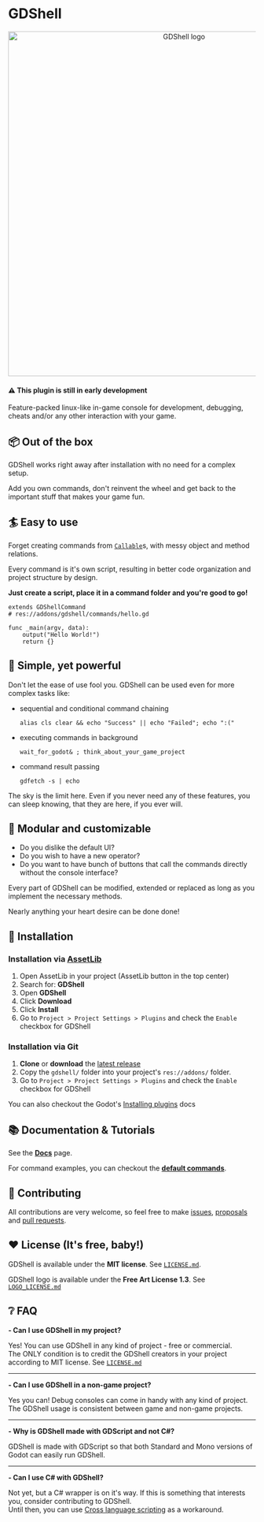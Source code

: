 # GDShell

<p align="center">
  <a href="https://github.com/Kubulambula/Godot-GDShell">
    <img src="https://github.com/Kubulambula/Godot-GDShell/blob/main/addons/gdshell/docs/assets/logo_text.png" width="700" alt="GDShell logo">
  </a>
</p>


#### ⚠️ This plugin is still in early development


Feature-packed linux-like in-game console for development, debugging, cheats and/or any other interaction with your game.


## 📦 Out of the box
GDShell works right away after installation with no need for a complex setup.

Add you own commands, don't reinvent the wheel and get back to the important stuff that makes your game fun.



## 🏄 Easy to use
Forget creating commands from [`Callable`](https://docs.godotengine.org/en/latest/classes/class_callable.html)s, with messy object and method relations.

Every command is it's own script, resulting in better code organization and project structure by design.


**Just create a script, place it in a command folder and you're good to go!**

```gdscript
extends GDShellCommand
# res://addons/gdshell/commands/hello.gd

func _main(argv, data):
    output("Hello World!")
    return {}
```


## 💪 Simple, yet powerful
Don't let the ease of use fool you. GDShell can be used even for more complex tasks like:

* sequential and conditional command chaining

    `alias cls clear && echo "Success" || echo "Failed"; echo ":("`

* executing commands in background

    `wait_for_godot& ; think_about_your_game_project`

* command result passing

    `gdfetch -s | echo`

The sky is the limit here. Even if you never need any of these features, you can sleep knowing, that they are here, if you ever will.


## 🧩 Modular and customizable
* Do you dislike the default UI?
* Do you wish to have a new operator?
* Do you want to have bunch of buttons that call the commands directly without the console interface?

Every part of GDShell can be modified, extended or replaced as long as you implement the necessary methods.

Nearly anything your heart desire can be done done!


## 🧪 Installation
### Installation via [AssetLib](https://godotengine.org/asset-library/asset/1526)
1. Open AssetLib in your project (AssetLib button in the top center)
2. Search for: **GDShell**
3. Open **GDShell**
4. Click **Download**
5. Click **Install**
6. Go to `Project > Project Settings > Plugins` and check the `Enable` checkbox for GDShell


### Installation via Git
1. **Clone** or **download** the [latest release](https://github.com/Kubulambula/Godot-GDShell/releases/latest)
2. Copy the `gdshell/` folder into your project's `res://addons/` folder.
3. Go to `Project > Project Settings > Plugins` and check the `Enable` checkbox for GDShell


You can also checkout the Godot's [Installing plugins](https://docs.godotengine.org/en/latest/tutorials/plugins/editor/installing_plugins.html) docs


## 📚 Documentation & Tutorials
See the **[Docs](https://github.com/Kubulambula/Godot-GDShell/blob/main/addons/gdshell/docs/en/docs.md)** page.

For command examples, you can checkout the **[default commands](https://github.com/Kubulambula/Godot-GDShell/tree/main/addons/gdshell/commands/default_commands)**.


## 👥 Contributing
All contributions are very welcome, so feel free to make [issues](https://github.com/Kubulambula/Godot-GDShell/issues), [proposals](https://github.com/Kubulambula/Godot-GDShell/issues/proposal) and [pull requests](https://github.com/Kubulambula/Godot-GDShell/pulls). 


## ❤️ License (It's free, baby!)
GDShell is available under the **MIT license**.
See [`LICENSE.md`](https://github.com/Kubulambula/Godot-GDShell/blob/main/LICENSE.md).

GDShell logo is available under the **Free Art License 1.3**. See [`LOGO_LICENSE.md`](https://github.com/Kubulambula/Godot-GDShell/blob/main/addons/gdshell/LOGO_LICENSE.md)


## ❔ FAQ
**- Can I use GDShell in my project?**

Yes! You can use GDShell in any kind of project - free or commercial.<br>
The ONLY condition is to credit the GDShell creators in your project according to MIT license. See [`LICENSE.md`](https://github.com/Kubulambula/Godot-GDShell/blob/main/LICENSE.md)

---

**- Can I use GDShell in a non-game project?**<br>

Yes you can! Debug consoles can come in handy with any kind of project.<br>
The GDShell usage is consistent between game and non-game projects.

---

**- Why is GDShell made with GDScript and not C#?**<br>

GDShell is made with GDScript so that both Standard and Mono versions of Godot can easily run GDShell.

---

**- Can I use C# with GDShell?**<br>

Not yet, but a C# wrapper is on it's way. If this is something that interests you, consider contributing to GDShell.<br>
Until then, you can use [Cross language scripting](https://docs.godotengine.org/en/latest/tutorials/scripting/cross_language_scripting.html) as a workaround.
